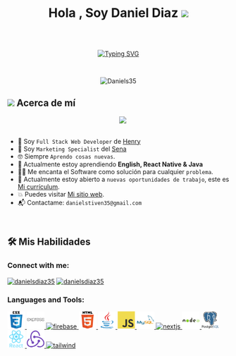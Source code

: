<h1 align="center">Hola , Soy Daniel Diaz <img src="https://media.giphy.com/media/hvRJCLFzcasrR4ia7z/giphy.gif" width="35"></h1>

<br></br>
<p align="center">
<a href="https://github.com/Daniels35" target="_blank">
  <img src="https://readme-typing-svg.demolab.com?font=Fira+Code&weight=800&size=32&pause=4000&color=4C9BD4&width=435&lines=Full+Stack+Web+Developer;App+Developer;Marketing+Specialist" alt="Typing SVG" />
</a>
</p>

<br>

<p align="center"> 
	<img src="https://komarev.com/ghpvc/?username=Daniels35&label=Profile%20views&color=0047AB&style=plastic?" alt="Daniels35" height=25px, width=160px/> 

</p>
	
## <picture><img src="https://drive.google.com/uc?export=view&id=1UAff_ejIr0X0DbUiKq6gqS53l6mJaUxu" width="50px"></picture> Acerca de mí

<picture>
  <img align="right" src="https://drive.google.com/uc?export=download&id=1UOvb536kRKBvWBMIhI7Q-TTpgl7Jx9NT" width="250px">
</picture>

<br><br>

- :school: Soy `Full Stack Web Developer` de [Henry](https://www.soyhenry.com/carrera-part-time-desarrollo-full-stack?gad=1&gclid=Cj0KCQjwrfymBhCTARIsADXTabkgufxcy4PD2Q1EfZxjHE184H2OZhv_4Irs8t5Ppx5_p-u33OC640EaAi4jEALw_wcB)
- :school: Soy `Marketing Specialist` del [Sena](https://senacertificados.co/gestion-de-mercados/) 
- :nerd_face: Siempre `Aprendo cosas nuevas`.
- 🌱 Actualmente estoy aprendiendo **English, React Native &  Java**
- :technologist: Me encanta el Software como solución para cualquier `problema`.
- :thinking: Actualmente estoy abierto a `nuevas oportunidades de trabajo`, este es [Mi currículum](#).
- :boom: Puedes visitar [Mi sitio web](#).
- 📬 Contactame: `danielstiven35@gmail.com`
<br>

## 🛠️ Mis Habilidades


<h3 align="left">Connect with me:</h3>
<p align="left">
<a href="https://twitter.com/danielsdiaz35" target="blank"><img align="center" src="https://raw.githubusercontent.com/rahuldkjain/github-profile-readme-generator/master/src/images/icons/Social/twitter.svg" alt="danielsdiaz35" height="30" width="40" /></a>
<a href="https://linkedin.com/in/danielsdiaz35" target="blank"><img align="center" src="https://raw.githubusercontent.com/rahuldkjain/github-profile-readme-generator/master/src/images/icons/Social/linked-in-alt.svg" alt="danielsdiaz35" height="30" width="40" /></a>
</p>

<h3 align="left">Languages and Tools:</h3>
<p align="left"> <a href="https://www.w3schools.com/css/" target="_blank" rel="noreferrer"> <img src="https://raw.githubusercontent.com/devicons/devicon/master/icons/css3/css3-original-wordmark.svg" alt="css3" width="40" height="40"/> </a> <a href="https://expressjs.com" target="_blank" rel="noreferrer"> <img src="https://raw.githubusercontent.com/devicons/devicon/master/icons/express/express-original-wordmark.svg" alt="express" width="40" height="40"/> </a> <a href="https://firebase.google.com/" target="_blank" rel="noreferrer"> <img src="https://www.vectorlogo.zone/logos/firebase/firebase-icon.svg" alt="firebase" width="40" height="40"/> </a> <a href="https://www.w3.org/html/" target="_blank" rel="noreferrer"> <img src="https://raw.githubusercontent.com/devicons/devicon/master/icons/html5/html5-original-wordmark.svg" alt="html5" width="40" height="40"/> </a> <a href="https://www.java.com" target="_blank" rel="noreferrer"> <img src="https://raw.githubusercontent.com/devicons/devicon/master/icons/java/java-original.svg" alt="java" width="40" height="40"/> </a> <a href="https://developer.mozilla.org/en-US/docs/Web/JavaScript" target="_blank" rel="noreferrer"> <img src="https://raw.githubusercontent.com/devicons/devicon/master/icons/javascript/javascript-original.svg" alt="javascript" width="40" height="40"/> </a> <a href="https://www.mysql.com/" target="_blank" rel="noreferrer"> <img src="https://raw.githubusercontent.com/devicons/devicon/master/icons/mysql/mysql-original-wordmark.svg" alt="mysql" width="40" height="40"/> </a> <a href="https://nextjs.org/" target="_blank" rel="noreferrer"> <img src="https://cdn.worldvectorlogo.com/logos/nextjs-2.svg" alt="nextjs" width="40" height="40"/> </a> <a href="https://nodejs.org" target="_blank" rel="noreferrer"> <img src="https://raw.githubusercontent.com/devicons/devicon/master/icons/nodejs/nodejs-original-wordmark.svg" alt="nodejs" width="40" height="40"/> </a> <a href="https://www.postgresql.org" target="_blank" rel="noreferrer"> <img src="https://raw.githubusercontent.com/devicons/devicon/master/icons/postgresql/postgresql-original-wordmark.svg" alt="postgresql" width="40" height="40"/> </a> <a href="https://reactjs.org/" target="_blank" rel="noreferrer"> <img src="https://raw.githubusercontent.com/devicons/devicon/master/icons/react/react-original-wordmark.svg" alt="react" width="40" height="40"/> </a> <a href="https://redux.js.org" target="_blank" rel="noreferrer"> <img src="https://raw.githubusercontent.com/devicons/devicon/master/icons/redux/redux-original.svg" alt="redux" width="40" height="40"/> </a> <a href="https://tailwindcss.com/" target="_blank" rel="noreferrer"> <img src="https://www.vectorlogo.zone/logos/tailwindcss/tailwindcss-icon.svg" alt="tailwind" width="40" height="40"/> </a> </p>

<br> 


  



</br></br>
	

